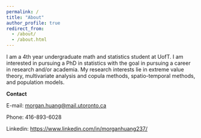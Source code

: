 ```yaml
---
permalink: /
title: "About"
author_profile: true
redirect_from: 
  - /about/
  - /about.html
---
```


I am a 4th year undergraduate math and statistics student at UofT. I am interested in pursuing a PhD in statistics with the goal in pursuing a career in research and/or academia. My research interests lie in extreme value theory, multivariate analysis and copula methods, spatio-temporal methods, and population models.



**Contact**

E-mail: <morgan.huang@mail.utoronto.ca>

Phone: 416-893-6028

Linkedin: <https://www.linkedin.com/in/morganhuang237/>
